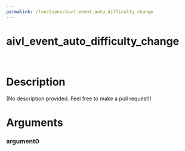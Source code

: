 ```yaml
---
permalink: /functions/aivl_event_auto_difficulty_change
---
```

# aivl_event_auto_difficulty_change  
&nbsp;  
# Description  
(No description provided. Feel free to make a pull request!) 
&nbsp;  
# Arguments
### argument0

&nbsp;    


